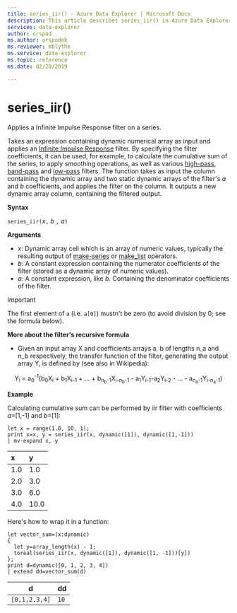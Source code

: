 ```yaml
---
title: series_iir() - Azure Data Explorer | Microsoft Docs
description: This article describes series_iir() in Azure Data Explorer.
services: data-explorer
author: orspod
ms.author: orspodek
ms.reviewer: mblythe
ms.service: data-explorer
ms.topic: reference
ms.date: 02/20/2019

---
```

# series_iir()

Applies a Infinite Impulse Response filter on a series.  

Takes an expression containing dynamic numerical array as input and applies an [Infinite Impulse Response](https://en.wikipedia.org/wiki/Infinite_impulse_response) filter. By specifying the filter coefficients, it can be used, for example, to calculate the cumulative sum of the series, to apply smoothing operations, as well as various [high-pass](https://en.wikipedia.org/wiki/High-pass_filter), [band-pass](https://en.wikipedia.org/wiki/Band-pass_filter) and [low-pass](https://en.wikipedia.org/wiki/Low-pass_filter) filters. The function takes as input the column containing the dynamic array and two static dynamic arrays of the filter's *a* and *b* coefficients, and applies the filter on the column. It outputs a new dynamic array column, containing the filtered output.  
 

**Syntax**

`series_iir(`*x*`,` *b* `,` *a*`)`

**Arguments**

* *x*: Dynamic array cell which is an array of numeric values, typically the resulting output of [make-series](make-seriesoperator.md) or [make_list](makelist-aggfunction.md) operators.
* *b*: A constant expression containing the numerator coefficients of the filter (stored as a dynamic array of numeric values).
* *a*: A constant expression, like *b*. Containing the denominator coefficients of the filter.

> [!IMPORTANT]
> The first element of `a` (i.e. `a[0]`) mustn't be zero (to avoid division by 0; see the formula below).

**More about the filter's recursive formula**

* Given an input array X and coefficients arrays a, b of lengths n_a and n_b respectively, the transfer function of the filter, generating the output array Y, is defined by (see also in Wikipedia):

<div align="center">
Y<sub>i</sub> = a<sub>0</sub><sup>-1</sup>(b<sub>0</sub>X<sub>i</sub>
 + b<sub>1</sub>X<sub>i-1</sub> + ... + b<sub>n<sub>b</sub>-1</sub>X<sub>i-n<sub>b</sub>-1</sub>
 - a<sub>1</sub>Y<sub>i-1</sub>-a<sub>2</sub>Y<sub>i-2</sub> - ... - a<sub>n<sub>a</sub>-1</sub>Y<sub>i-n<sub>a</sub>-1</sub>)
</div>

**Example**

Calculating cumulative sum can be performed by iir filter with coefficients *a*=[1,-1] and *b*=[1]:  

```kusto
let x = range(1.0, 10, 1);
print x=x, y = series_iir(x, dynamic([1]), dynamic([1,-1]))
| mv-expand x, y
```

| x | y |
|:--|:--|
|1.0|1.0|
|2.0|3.0|
|3.0|6.0|
|4.0|10.0|

Here's how to wrap it in a function:

```kusto
let vector_sum=(x:dynamic)
{
  let y=array_length(x) - 1;
  toreal(series_iir(x, dynamic([1]), dynamic([1, -1]))[y])
};
print d=dynamic([0, 1, 2, 3, 4])
| extend dd=vector_sum(d)
```

|d            |dd  |
|-------------|----|
|`[0,1,2,3,4]`|`10`|